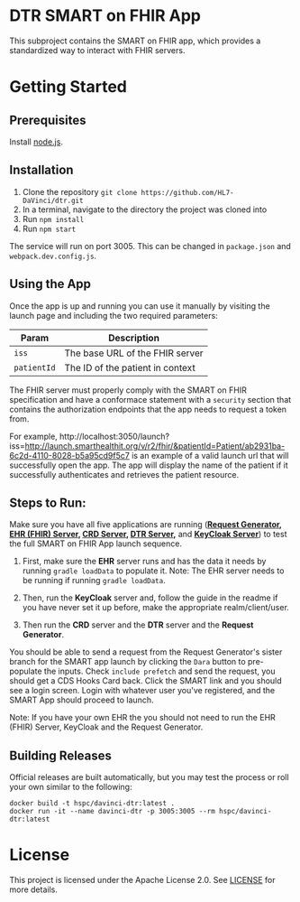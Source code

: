 # DTR SMART on FHIR App
This subproject contains the SMART on FHIR app, which provides a standardized way to interact with FHIR servers.  

# Getting Started

## Prerequisites

Install [node.js](https://nodejs.org/en/).

## Installation

1. Clone the repository `git clone https://github.com/HL7-DaVinci/dtr.git`
2. In a terminal, navigate to the directory the project was cloned into
3. Run `npm install`
4. Run `npm start`

The service will run on port 3005. This can be changed in `package.json` and `webpack.dev.config.js`.

## Using the App

Once the app is up and running you can use it manually by visiting the launch page and including the two required parameters:

|Param|Description|
|----|----|
|`iss`|The base URL of the FHIR server|
|`patientId`|The ID of the patient in context|

The FHIR server must properly comply with the SMART on FHIR specification and have a conformace statement with a `security` section that contains the authorization endpoints that the app needs to request a token from.  

For example, 
http://localhost:3050/launch?iss=http://launch.smarthealthit.org/v/r2/fhir/&patientId=Patient/ab2931ba-6c2d-4110-8028-b5a95cd9f5c7 is an example of a valid launch url that will successfully open the app.  The app will display the name of the patient if it successfully authenticates and retrieves the patient resource.

## Steps to Run:

Make sure you have all five applications are running (**[Request Generator](https://github.com/HL7-DaVinci/crd-request-generator), [EHR (FHIR) Server](https://github.com/HL7-DaVinci/CRD/tree/master/ehr-server), [CRD Server](https://github.com/HL7-DaVinci/CRD), [DTR Server](https://github.com/HL7-DaVinci/dtr),** and **[KeyCloak  Server](https://github.com/HL7-DaVinci/CRD#setting-up-a-keycloak-instance)**) to test the full SMART on FHIR App launch sequence. 
 
1. First, make sure the **EHR** server runs and has the data it needs by running `gradle loadData` to populate it. Note: The EHR server needs to be running if running `gradle loadData`. 

2. Then, run the **KeyCloak** server and, follow the guide in the readme if you have never set it up before, make the appropriate realm/client/user. 

3. Then run the **CRD** server and the **DTR** server and the **Request Generator**.
 
You should be able to send a request from the Request Generator's sister branch for the SMART app launch by clicking the `Dara` button to pre-populate the inputs.  Check `include prefetch` and send the request, you should get a CDS Hooks Card back. Click the SMART link and you should see a login screen.  Login with whatever user you've registered, and the SMART App should proceed to launch.

Note: If you have your own EHR the you should not need to run the EHR (FHIR) Server, KeyCloak and the Request Generator. 

## Building Releases

Official releases are built automatically, but you may test the process or roll your own similar to the following:

    docker build -t hspc/davinci-dtr:latest .
    docker run -it --name davinci-dtr -p 3005:3005 --rm hspc/davinci-dtr:latest

# License

This project is licensed under the Apache License 2.0.  See [LICENSE](/LICENSE) for more details.
